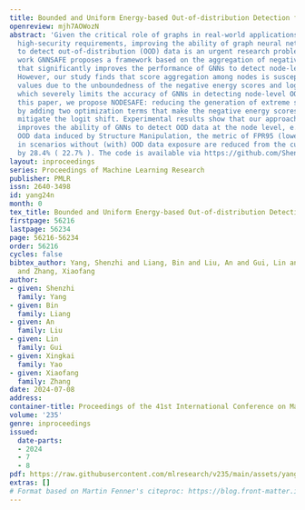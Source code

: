 ```yaml
---
title: Bounded and Uniform Energy-based Out-of-distribution Detection for Graphs
openreview: mjh7AOWozN
abstract: 'Given the critical role of graphs in real-world applications and their
  high-security requirements, improving the ability of graph neural networks (GNNs)
  to detect out-of-distribution (OOD) data is an urgent research problem. The recent
  work GNNSAFE proposes a framework based on the aggregation of negative energy scores
  that significantly improves the performance of GNNs to detect node-level OOD data.
  However, our study finds that score aggregation among nodes is susceptible to extreme
  values due to the unboundedness of the negative energy scores and logit shifts,
  which severely limits the accuracy of GNNs in detecting node-level OOD data. In
  this paper, we propose NODESAFE: reducing the generation of extreme scores of nodes
  by adding two optimization terms that make the negative energy scores bounded and
  mitigate the logit shift. Experimental results show that our approach dramatically
  improves the ability of GNNs to detect OOD data at the node level, e.g., in detecting
  OOD data induced by Structure Manipulation, the metric of FPR95 (lower is better)
  in scenarios without (with) OOD data exposure are reduced from the current SOTA
  by 28.4% ( 22.7% ). The code is available via https://github.com/ShenzhiYang2000/NODESAFE-Bounded-and-Uniform-Energy-based-Out-of-distribution-Detection-for-Graphs.'
layout: inproceedings
series: Proceedings of Machine Learning Research
publisher: PMLR
issn: 2640-3498
id: yang24n
month: 0
tex_title: Bounded and Uniform Energy-based Out-of-distribution Detection for Graphs
firstpage: 56216
lastpage: 56234
page: 56216-56234
order: 56216
cycles: false
bibtex_author: Yang, Shenzhi and Liang, Bin and Liu, An and Gui, Lin and Yao, Xingkai
  and Zhang, Xiaofang
author:
- given: Shenzhi
  family: Yang
- given: Bin
  family: Liang
- given: An
  family: Liu
- given: Lin
  family: Gui
- given: Xingkai
  family: Yao
- given: Xiaofang
  family: Zhang
date: 2024-07-08
address:
container-title: Proceedings of the 41st International Conference on Machine Learning
volume: '235'
genre: inproceedings
issued:
  date-parts:
  - 2024
  - 7
  - 8
pdf: https://raw.githubusercontent.com/mlresearch/v235/main/assets/yang24n/yang24n.pdf
extras: []
# Format based on Martin Fenner's citeproc: https://blog.front-matter.io/posts/citeproc-yaml-for-bibliographies/
---
```

